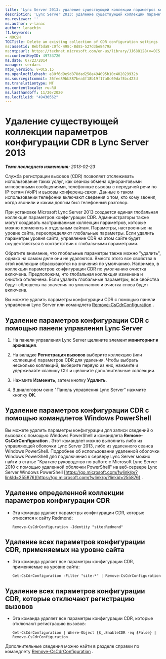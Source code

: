 ```yaml
---
title: 'Lync Server 2013: удаление существующей коллекции параметров конфигурации CDR'
description: 'Lync Server 2013: удаление существующей коллекции параметров конфигурации CDR.'
ms.reviewer: ''
ms.author: v-lanac
author: lanachin
f1.keywords:
- NOCSH
TOCTitle: Delete an existing collection of CDR configuration settings
ms:assetid: 8ebf5da8-c0fc-498c-8d85-527d3be8479a
ms:mtpsurl: https://technet.microsoft.com/en-us/library/JJ688128(v=OCS.15)
ms:contentKeyID: 49733726
ms.date: 07/23/2014
manager: serdars
mtps_version: v=OCS.15
ms.openlocfilehash: e80f6d9e9d878dad258e494095b10c402029932b
ms.sourcegitcommit: 36fee89bb887bea4f18b19f17a8c69daf5bc423d
ms.translationtype: MT
ms.contentlocale: ru-RU
ms.lasthandoff: 11/26/2020
ms.locfileid: "49430562"
---
```

# <a name="delete-an-existing-collection-of-cdr-configuration-settings-in-lync-server-2013"></a>Удаление существующей коллекции параметров конфигурации CDR в Lync Server 2013

<div data-xmlns="http://www.w3.org/1999/xhtml">

<div class="topic" data-xmlns="http://www.w3.org/1999/xhtml" data-msxsl="urn:schemas-microsoft-com:xslt" data-cs="https://msdn.microsoft.com/">

<div data-asp="https://msdn2.microsoft.com/asp">



</div>

<div id="mainSection">

<div id="mainBody">

<span> </span>

_**Тема последнего изменения:** 2013-02-23_

Служба регистрации вызовов (CDR) позволяет отслеживать использование таких услуг, как сеансы обмена одноранговыми мгновенными сообщениями, телефонные вызовы с передачей речи по IP-сетям (VoIP) и вызовы конференц-связи. Данные о таком использовании телефонии включают сведения о том, кто кому звонил, когда звонили и каким долгим был телефонный разговор.

При установке Microsoft Lync Server 2013 создается единая глобальная коллекция параметров конфигурации CDR. Администраторы также могут создавать настраиваемые коллекции параметров, которые можно применять к отдельным сайтам. Параметры, настроенные на уровне сайта, переопределяют глобальные параметры. Если удалить параметры уровня сайта, управление CDR на этом сайте будет осуществляться в соответствии с глобальными параметрами.

Обратите внимание, что глобальные параметры также можно "удалить", однако на самом деле они не удаляются. Вместо этого все свойства в этой коллекции сбрасываются на значения по умолчанию. Например, в коллекции параметров конфигурации CDR по умолчанию очистка включена. Предположим, что глобальная коллекция изменена и очистка отключена. Если удалить глобальные параметры, все свойства будут сброшены на значения по умолчанию и очистка снова будет включена.

Вы можете удалить параметры конфигурации CDR с помощью панели управления Lync Server или командлета [Remove-CsCdrConfiguration](https://docs.microsoft.com/powershell/module/skype/Remove-CsCdrConfiguration) .

<div>

## <a name="to-remove-cdr-configuration-settings-with-lync-server-control-panel"></a>Удаление параметров конфигурации CDR с помощью панели управления Lync Server

1.  На панели управления Lync Server щелкните элемент **мониторинг и архивация**.

2.  На вкладке **Регистрация вызовов** выберите коллекцию (или коллекции) параметров CDR для удаления. Чтобы выбрать несколько коллекций, выберите первую из них, нажмите и удерживайте клавишу Ctrl и щелкните дополнительные коллекции.

3.  Нажмите **Изменить**, затем кнопку **Удалить**.

4.  В диалоговом окне "Панель управления Lync Server" нажмите кнопку **ОК**.

</div>

<div>

## <a name="removing-cdr-configuration-settings-by-using-windows-powershell-cmdlets"></a>Удаление параметров конфигурации CDR с помощью командлетов Windows PowerShell

Вы можете удалить параметры конфигурации для записи сведений о вызовах с помощью Windows PowerShell и командлета **Remove-CsCdrConfiguration** . Этот командлет можно выполнить либо из управляющей оболочки Lync Server 2013, либо из удаленного сеанса Windows PowerShell. Подробнее об использовании удаленной оболочки Windows PowerShell для подключения к серверу Lync Server можно найти в статье "Краткое руководство по работе с Microsoft Lync Server 2010 с помощью удаленной оболочки PowerShell" на веб-сервере Lync Server Windows PowerShell [https://go.microsoft.com/fwlink/p/?linkId=255876](https://go.microsoft.com/fwlink/p/?linkid=255876) .

<div>

## <a name="to-remove-a-specified-collection-of-cdr-configuration-settings"></a>Удаление определенной коллекции параметров конфигурации CDR

  - Эта команда удаляет параметры конфигурации CDR, которые относятся к сайту Redmond:
    
        Remove-CsCdrConfiguration -Identity "site:Redmond"

</div>

<div>

## <a name="to-remove-all-the-cdr-configuration-settings-applied-to-the-site-scope"></a>Удаление всех параметров конфигурации CDR, применяемых на уровне сайта

  - Эта команда удаляет все параметры конфигурации CDR, применяемые на уровне сайта:
    
        Get-CsCdrConfiguration -Filter "site:*" | Remove-CsCdrConfiguration

</div>

<div>

## <a name="to-remove-all-the-cdr-configuration-settings-that-disable-call-detail-recording"></a>Удаление всех параметров конфигурации CDR, которые отключают регистрацию вызовов

  - Эта команда удаляет все параметры конфигурации CDR, которые отключают регистрацию вызовов:
    
        Get-CsCdrConfiguration | Where-Object {$_.EnableCDR -eq $False} | Remove-CsCdrConfiguration

</div>

Дополнительные сведения можно найти в разделе справки по командлету [Remove-CsCdrConfiguration](https://docs.microsoft.com/powershell/module/skype/Remove-CsCdrConfiguration) .

</div>

</div>

<span> </span>

</div>

</div>

</div>

